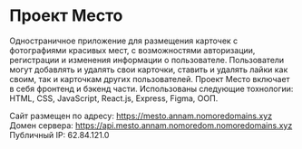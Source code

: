 # Проект Место

Одностраничное приложение для размещения карточек с фотографиями красивых мест, с возможностями авторизации, регистрации и изменения информации о пользователе. Пользователи могут добавлять и удалять свои карточки, ставить и удалять лайки как своим, так и карточкам других пользователей.
Проект Место включает в себя фронтенд и бэкенд части. Использованы следующие тохнологии: HTML, CSS, JavaScript, React.js, Express, Figma, ООП.
  
Сайт размещен по адресу: https://mesto.annam.nomoredomains.xyz
Домен сервера: https://api.mesto.annam.nomoredom.nomoredomains.xyz
Публичный IP: 62.84.121.0
